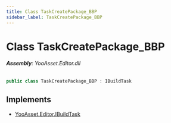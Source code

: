 ```yaml
---
title: Class TaskCreatePackage_BBP
sidebar_label: TaskCreatePackage_BBP
---
```

# Class TaskCreatePackage_BBP


###### **Assembly**: YooAsset.Editor.dll

```csharp title="Declaration"
public class TaskCreatePackage_BBP : IBuildTask
```

## Implements

* [YooAsset.Editor.IBuildTask](../YooAsset.Editor/IBuildTask.md)
